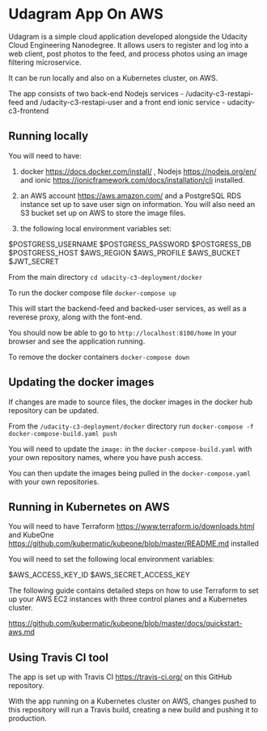# Udagram App On AWS

Udagram is a simple cloud application developed alongside the Udacity Cloud Engineering Nanodegree. It allows users to register and log into a web client, post photos to the feed, and process photos using an image filtering microservice. 

It can be run locally and also on a Kubernetes cluster, on AWS.

The app consists of two back-end Nodejs services - /udacity-c3-restapi-feed and /udacity-c3-restapi-user
and a front end ionic service - udacity-c3-frontend

## Running locally

You will need to have:

1. docker https://docs.docker.com/install/ , Nodejs https://nodejs.org/en/ and ionic https://ionicframework.com/docs/installation/cli installed.

2. an AWS account https://aws.amazon.com/ and a PostgreSQL RDS instance set up to save user sign on information. You will also need an S3 bucket set up on AWS to store the image files.

3. the following local environment variables set:

  $POSTGRESS_USERNAME
  $POSTGRESS_PASSWORD 
  $POSTGRESS_DB 
  $POSTGRESS_HOST 
  $AWS_REGION 
  $AWS_PROFILE 
  $AWS_BUCKET
  $JWT_SECRET

From the main directory `cd udacity-c3-deployment/docker`

To run the docker compose file `docker-compose up`

This will start the backend-feed and backed-user services, as well as a reverese proxy, along with the font-end.

You should now be able to go to `http://localhost:8100/home` in your browser and see the application running.

To remove the docker containers `docker-compose down`

## Updating the docker images

If changes are made to source files, the docker images in the docker hub repository can be updated.

From the `/udacity-c3-deployment/docker` directory run `docker-compose -f docker-compose-build.yaml push`

You will need to update the `image:` in the `docker-compose-build.yaml` with your own repository names, where you have push access.

You can then update the images being pulled in the `docker-compose.yaml` with your own repositories.

## Running in Kubernetes on AWS

You will need to have Terraform https://www.terraform.io/downloads.html and KubeOne https://github.com/kubermatic/kubeone/blob/master/README.md installed

You will need to set the following local environment variables:

  $AWS_ACCESS_KEY_ID
  $AWS_SECRET_ACCESS_KEY

The following guide contains detailed steps on how to use Terraform to set up your AWS EC2 instances with three control planes and a Kubernetes cluster.

https://github.com/kubermatic/kubeone/blob/master/docs/quickstart-aws.md

## Using Travis CI tool

The app is set up with Travis CI https://travis-ci.org/ on this GitHub repository.

With the app running on a Kubernetes cluster on AWS, changes pushed to this repository will run a Travis build, creating a new build and pushing it to production.










